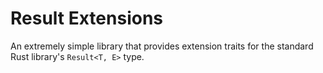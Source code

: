 # Result Extensions

An extremely simple library that provides extension traits for the standard Rust library's `Result<T, E>` type.
